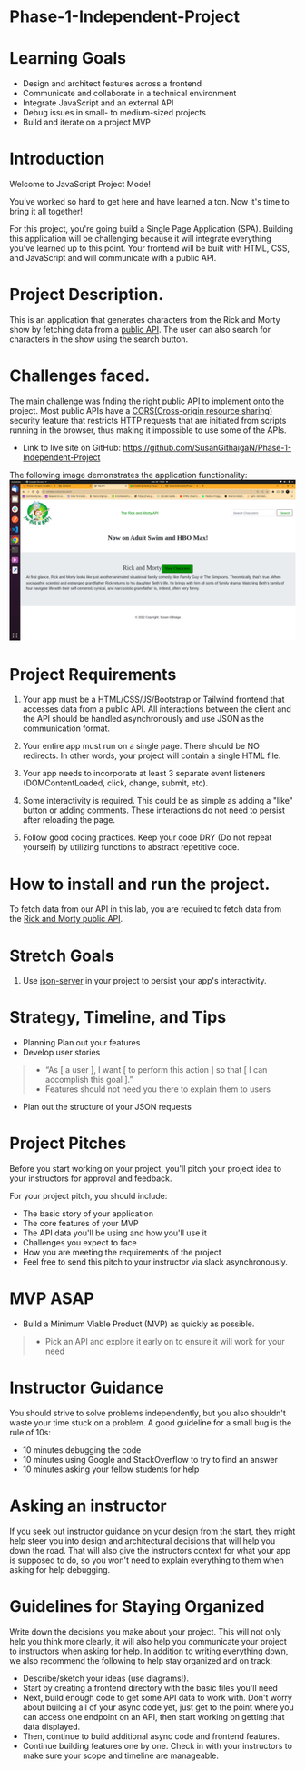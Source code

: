 # Phase-1-Independent-Project

# Learning Goals
* Design and architect features across a frontend
* Communicate and collaborate in a technical environment
* Integrate JavaScript and an external API
* Debug issues in small- to medium-sized projects
* Build and iterate on a project MVP


# Introduction
Welcome to JavaScript Project Mode!

You’ve worked so hard to get here and have learned a ton. Now it's time to bring it all together!

For this project, you're going build a Single Page Application (SPA). Building this application will be challenging because it will integrate everything you've learned up to this point. Your frontend will be built with HTML, CSS, and JavaScript and will communicate with a public API.

# Project Description.
 This is an application that generates characters from the Rick and Morty show by fetching data from a [public API](https://rickandmortyapi.com/api/character). The user can also search for characters in the show using the search button.

# Challenges faced.
The main challenge was fnding the right public API to implement onto the project. Most public APIs have a [CORS(Cross-origin resource sharing)](https://developer.mozilla.org/en-US/docs/Web/HTTP/CORS) security feature that restricts HTTP requests that are initiated from scripts running in the browser, thus making it impossible to use some of the APIs.

* Link to live site on GitHub: https://github.com/SusanGithaigaN/Phase-1-Independent-Project 

The following image demonstrates the application functionality:
<img src ="./project.png">

# Project Requirements
1. Your app must be a HTML/CSS/JS/Bootstrap or Tailwind frontend that accesses data from a public API. All interactions between the client and the API should be handled asynchronously and use JSON as the communication format.

2. Your entire app must run on a single page. There should be NO redirects. In other words, your project will contain a single HTML file.

3. Your app needs to incorporate at least 3 separate event listeners (DOMContentLoaded, click, change, submit, etc).

4. Some interactivity is required. This could be as simple as adding a "like" button or adding comments. These interactions do not need to persist after reloading the page.

5. Follow good coding practices. Keep your code DRY (Do not repeat yourself) by utilizing functions to abstract repetitive code.

# How to install and run the project.
To fetch data from our API in this lab, you are required to fetch data from the [Rick and Morty public API](https://rickandmortyapi.com/api/character).

# Stretch Goals
1. Use [json-server](https://www.npmjs.com/package/json-server) in your project to persist your app's interactivity.

# Strategy, Timeline, and Tips
* Planning
Plan out your features
* Develop user stories
> * “As [ a user ], I want [ to perform this action ] so that [ I can accomplish this goal ].”
> * Features should not need you there to explain them to users
* Plan out the structure of your JSON requests


# Project Pitches
Before you start working on your project, you'll pitch your project idea to your instructors for approval and feedback.

For your project pitch, you should include:

* The basic story of your application
* The core features of your MVP
* The API data you'll be using and how you'll use it
* Challenges you expect to face
* How you are meeting the requirements of the project
* Feel free to send this pitch to your instructor via slack asynchronously.

# MVP ASAP
* Build a Minimum Viable Product (MVP) as quickly as possible.
> * Pick an API and explore it early on to ensure it will work for your need

# Instructor Guidance
You should strive to solve problems independently, but you also shouldn't waste your time stuck on a problem. A good guideline for a small bug is the rule of 10s:

* 10 minutes debugging the code
* 10 minutes using Google and StackOverflow to try to find an answer
* 10 minutes asking your fellow students for help

# Asking an instructor
If you seek out instructor guidance on your design from the start, they might help steer you into design and architectural decisions that will help you down the road. That will also give the instructors context for what your app is supposed to do, so you won't need to explain everything to them when asking for help debugging.

# Guidelines for Staying Organized
Write down the decisions you make about your project. This will not only help you think more clearly, it will also help you communicate your project to instructors when asking for help. In addition to writing everything down, we also recommend the following to help stay organized and on track:

* Describe/sketch your ideas (use diagrams!).
* Start by creating a frontend directory with the basic files you'll need
* Next, build enough code to get some API data to work with. Don't worry about building all of your async code yet, just get to the point where you can access one endpoint on an API, then start working on getting that data displayed.
* Then, continue to build additional async code and frontend features.
* Continue building features one by one.
Check in with your instructors to make sure your scope and timeline are manageable.